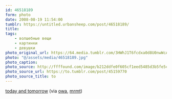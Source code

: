 ```yaml
---
id: 46518189
form: photo
date: 2008-08-19 11:54:00
tumblr: https://untitled.urbansheep.com/post/46518189/
title:
tags:
    - волшебные вещи
    - картинки
    - девушки
photo_original_url: https://64.media.tumblr.com/3HWhJ1T6fcdxa0d8U0nwWcAz_640.jpg
photo: "@/assets/media/46518189.jpg"
photo_caption:
photo_source: http://ffffound.com/image/b212ddfe0f605cf1eed5485d3b5fe5c827a248d8?c=1340408
photo_source_url: https://to.tumblr.com/post/45159770
photo_source_title: to
---
```


<p><a href="http://ffffound.com/image/b212ddfe0f605cf1eed5485d3b5fe5c827a248d8?c=1340408">today and tomorrow</a> (via <a href="http://ffffound.com/home/owa/found/">owa</a>, <a href="http://mrmt.tumblr.com/post/45162347/today-and-tomorrow-via-owa">mrmt</a>)</p>
